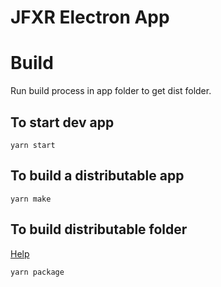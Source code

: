 # JFXR Electron App

# Build

Run build process in app folder to get dist folder.

## To start dev app
`yarn start`

## To build a distributable app
`yarn make`

## To build distributable folder

[Help](https://www.electronforge.io/cli#package)

`yarn package`